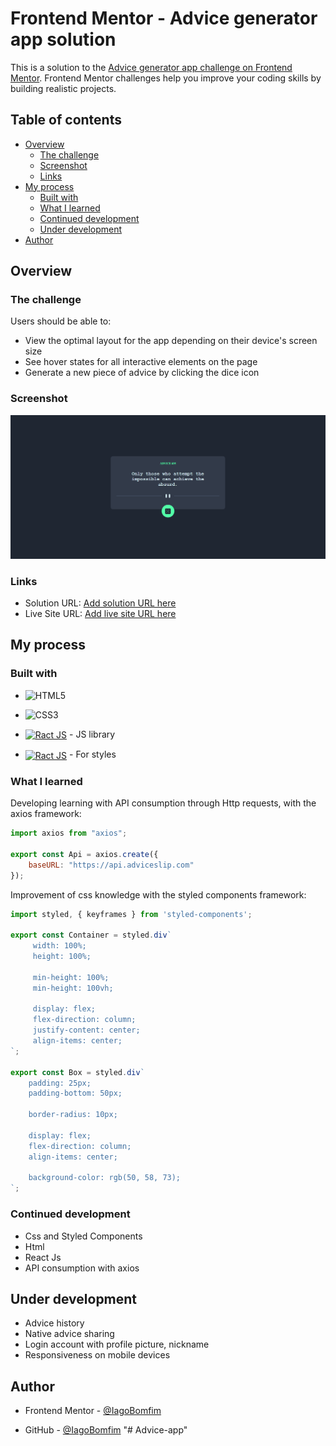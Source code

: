 # Frontend Mentor - Advice generator app solution

This is a solution to the [Advice generator app challenge on Frontend Mentor](https://www.frontendmentor.io/challenges/advice-generator-app-QdUG-13db). Frontend Mentor challenges help you improve your coding skills by building realistic projects.

## Table of contents

- [Overview](#overview)
  - [The challenge](#the-challenge)
  - [Screenshot](#screenshot)
  - [Links](#links)
- [My process](#my-process)
  - [Built with](#built-with)
  - [What I learned](#what-i-learned)
  - [Continued development](#continued-development)
  - [Under development](#Under-development)
- [Author](#author)

## Overview

### The challenge

Users should be able to:

- View the optimal layout for the app depending on their device's screen size
- See hover states for all interactive elements on the page
- Generate a new piece of advice by clicking the dice icon

### Screenshot

![Screenshot](./screenshots/advice-app.png)

### Links

- Solution URL: [Add solution URL here](https://your-solution-url.com)
- Live Site URL: [Add live site URL here](https://your-live-site-url.com)

## My process

### Built with

-  ![HTML5](https://img.shields.io/badge/html5-%23E34F26.svg?style=for-the-badge&logo=html5&logoColor=white)

- ![CSS3](https://img.shields.io/badge/css3-%231572B6.svg?style=for-the-badge&logo=css3&logoColor=white)

- [<img align="center" alt="Ract JS" src="https://img.shields.io/badge/React-20232A?style=for-the-badge&logo=react&logoColor=61DAFB"/>](https://reactjs.org/) - JS library

- [<img align="center" alt="Ract JS" src="https://img.shields.io/badge/styled--components-DB7093?style=for-the-badge&logo=styled-components&logoColor=white"/>](https://styled-components.com/) - For styles

### What I learned


Developing learning with API consumption through Http requests, with the axios framework:

```js
import axios from "axios";

export const Api = axios.create({
    baseURL: "https://api.adviceslip.com"
});

```

Improvement of css knowledge with the styled components framework:

```js
import styled, { keyframes } from 'styled-components';

export const Container = styled.div`
     width: 100%;
     height: 100%;

     min-height: 100%;
     min-height: 100vh;

     display: flex;
     flex-direction: column;
     justify-content: center;
     align-items: center;
`;

export const Box = styled.div`
    padding: 25px;
    padding-bottom: 50px;

    border-radius: 10px;

    display: flex;
    flex-direction: column;
    align-items: center;

    background-color: rgb(50, 58, 73);
`;

```

### Continued development

- Css and Styled Components
- Html
- React Js
- API consumption with axios

## Under development

- Advice history
- Native advice sharing
- Login account with profile picture, nickname
- Responsiveness on mobile devices

## Author

- Frontend Mentor - [@IagoBomfim](https://www.frontendmentor.io/profile/IagoBomfim)

- GitHub - [@IagoBomfim](https://github.com/IagoBomfim/)
"# Advice-app" 
